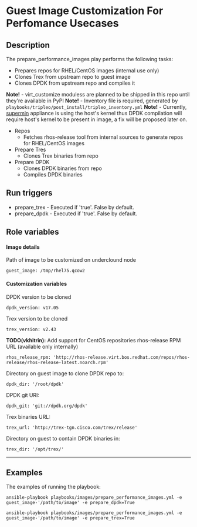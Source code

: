 # Guest Image Customization For Perfomance Usecases

## Description
The prepare_performance_images play performs the following tasks:
- Prepares repos for RHEL/CentOS images (internal use only)
- Clones Trex from upstream repo to guest image
- Clones DPDK from upstream repo and compiles it

**Note!** - virt_customize moduless are planned to be shipped in this repo until they're available in PyPI
**Note!** - Inventory file is required, generated by `playbooks/tripleo/post_install/tripleo_inventory.yml`
**Note!** - Currently, [supermin](http://libguestfs.org/supermin.1.html) appliance is using the host's kernel thus DPDK compilation will require host's kernel to be present in image, a fix will be proposed later on.

* Repos
    * Fetches rhos-release tool from internal sources to generate repos for RHEL/CentOS images
* Prepare Tres
    * Clones Trex binaries from repo
* Prepare DPDK
    * Clones DPDK binaries from repo
    * Compiles DPDK binaries

## Run triggers
* prepare_trex - Executed if 'true'. False by default.
* prepare_dpdk - Executed if 'true'. False by default.

## Role variables
#### Image details
Path of image to be customized on underclound node
```
guest_image: /tmp/rhel75.qcow2
```

#### Customization variables
DPDK version to be cloned
```
dpdk_version: v17.05
```

Trex version to be cloned
```
trex_version: v2.43
```

**TODO(vkhitrin):** Add support for CentOS repositories
rhos-release RPM URL (available only internally)
```
rhos_release_rpm: 'http://rhos-release.virt.bos.redhat.com/repos/rhos-release/rhos-release-latest.noarch.rpm'
```

Directory on guest image to clone DPDK repo to:
```
dpdk_dir: '/root/dpdk'
```

DPDK git URI:
```
dpdk_git: 'git://dpdk.org/dpdk'
```

Trex binaries URL:
```
trex_url: 'http://trex-tgn.cisco.com/trex/release'
```

Directory on guest to contain DPDK binaries in:
```
trex_dir: '/opt/trex/'
```

***
## Examples
The examples of running the playbook:

```Installing DPDK inside guest image"
ansible-playbook playbooks/images/prepare_performance_images.yml -e guest_image-'/path/to/image' -e prepare_dpdk=True
```

```Installing Trex inside guest image"
ansible-playbook playbooks/images/prepare_performance_images.yml -e guest_image-'/path/to/image' -e prepare_trex=True
```
